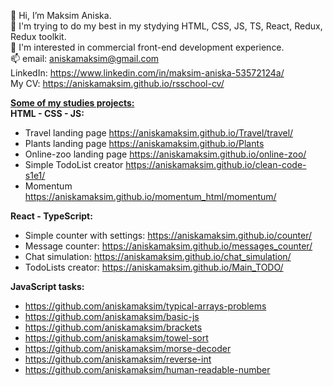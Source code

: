 👋 Hi, I’m Maksim Aniska.<br />
🌱 I'm trying to do my best in my stydying HTML, CSS, JS, TS, React, Redux, Redux toolkit.<br/>
👀 I'm interested in commercial front-end development experience.<br />
📫 email: aniskamaksim@gmail.com<br />
LinkedIn: https://www.linkedin.com/in/maksim-aniska-53572124a/<br />
My CV: https://aniskamaksim.github.io/rsschool-cv/<br />
 
<ins>**Some of my studies projects:**</ins><br />
**HTML - CSS - JS:**
- Travel landing page https://aniskamaksim.github.io/Travel/travel/
- Plants landing page https://aniskamaksim.github.io/Plants
- Online-zoo landing page https://aniskamaksim.github.io/online-zoo/
- Simple TodoList creator https://aniskamaksim.github.io/clean-code-s1e1/
- Momentum https://aniskamaksim.github.io/momentum_html/momentum/
 
**React - TypeScript:**
- Simple counter with settings: https://aniskamaksim.github.io/counter/
- Message counter: https://aniskamaksim.github.io/messages_counter/
- Chat simulation: https://aniskamaksim.github.io/chat_simulation/
- TodoLists creator: https://aniskamaksim.github.io/Main_TODO/
  
**JavaScript tasks:**
- https://github.com/aniskamaksim/typical-arrays-problems
- https://github.com/aniskamaksim/basic-js
- https://github.com/aniskamaksim/brackets
- https://github.com/aniskamaksim/towel-sort
- https://github.com/aniskamaksim/morse-decoder
- https://github.com/aniskamaksim/reverse-int
- https://github.com/aniskamaksim/human-readable-number
 
<!---
aniskamaksim/aniskamaksim is a ✨ special ✨ repository because its `README.md` (this file) appears on your GitHub profile.
You can click the Preview link to take a look at your changes.
--->
